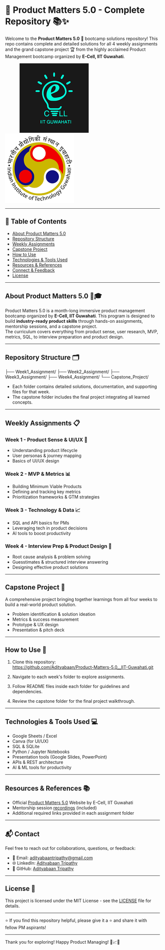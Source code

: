 # 🚀 Product Matters 5.0 - Complete Repository 📚✨

Welcome to the **Product Matters 5.0** 🎯 bootcamp solutions repository! This repo contains complete and detailed solutions for all 4 weekly assignments and the grand capstone project 🏆 from the highly acclaimed Product Management bootcamp organized by **E-Cell, IIT Guwahati**.  

&nbsp; &nbsp; &nbsp; &nbsp; &nbsp; &nbsp; ![Image Alt](https://github.com/Adityabaan/Product-Matters-5.0__IIT-Guwahati/blob/4caa0f2bcadda3c4c6f81bc827573c6a342f3c5e/images2.png) &nbsp; &nbsp; &nbsp; &nbsp; &nbsp; &nbsp; &nbsp; &nbsp; &nbsp; &nbsp; &nbsp; &nbsp; &nbsp; &nbsp;![Image Alt](https://github.com/Adityabaan/Product-Matters-5.0__IIT-Guwahati/blob/4caa0f2bcadda3c4c6f81bc827573c6a342f3c5e/images.png)

---

## 📅 Table of Contents
- [About Product Matters 5.0](#about-product-matters-50)
- [Repository Structure](#repository-structure)
- [Weekly Assignments](#weekly-assignments)
- [Capstone Project](#capstone-project)
- [How to Use](#how-to-use)
- [Technologies & Tools Used](#technologies--tools-used)
- [Resources & References](#resources--references)
- [Connect & Feedback](#connect--feedback)
- [License](#license)

---

## About Product Matters 5.0 🏫🎓

Product Matters 5.0 is a month-long immersive product management bootcamp organized by **E-Cell, IIT Guwahati**. This program is designed to build **industry-ready product skills** through hands-on assignments, mentorship sessions, and a capstone project.  
The curriculum covers everything from product sense, user research, MVP, metrics, SQL, to interview preparation and product design.

---

## Repository Structure 🗂️
├── Week1_Assignment/
├── Week2_Assignment/
├── Week3_Assignment/
├── Week4_Assignment/
└── Capstone_Project/

- Each folder contains detailed solutions, documentation, and supporting files for that week.
- The capstone folder includes the final project integrating all learned concepts.

---

## Weekly Assignments 📋

### Week 1 - Product Sense & UI/UX 🎨
- Understanding product lifecycle
- User personas & journey mapping
- Basics of UI/UX design

### Week 2 - MVP & Metrics 📊
- Building Minimum Viable Products
- Defining and tracking key metrics
- Prioritization frameworks & GTM strategies

### Week 3 - Technology & Data 📈
- SQL and API basics for PMs
- Leveraging tech in product decisions
- AI tools to boost productivity

### Week 4 - Interview Prep & Product Design 💼
- Root cause analysis & problem solving
- Guesstimates & structured interview answering
- Designing effective product solutions

---

## Capstone Project 🏅

A comprehensive project bringing together learnings from all four weeks to build a real-world product solution.  
- Problem identification & solution ideation  
- Metrics & success measurement  
- Prototype & UX design  
- Presentation & pitch deck

---

## How to Use 🔧

1. Clone this repository:  
https://github.com/Adityabaan/Product-Matters-5.0__IIT-Guwahati.git

2. Navigate to each week's folder to explore assignments.  
3. Follow README files inside each folder for guidelines and dependencies.  
4. Review the capstone folder for the final project walkthrough.

---

## Technologies & Tools Used 💻

- Google Sheets / Excel  
- Canva (for UI/UX)  
- SQL & SQLite  
- Python / Jupyter Notebooks  
- Presentation tools (Google Slides, PowerPoint)  
- APIs & REST architecture  
- AI & ML tools for productivity

---

## Resources & References 📚

- Official [Product Matters 5.0](https://product-matters-5.vercel.app/) Website by E-Cell, IIT Guwahati  
- Mentorship session [recordings](https://youtube.com/playlist?list=PLzmkgBuorWs9W6AMoNEgadEdlZhFQlUrc&si=qtCXBGCncMP3enlm) (included)  
- Additional required links provided in each assignment folder

---

## 📬 Contact

Feel free to reach out for collaborations, questions, or feedback:
- 📧 Email: [adityabaantripathy@gmail.com](mailto:adityabaantripathy@gmail.com)  
- 🌐 LinkedIn: [Adityabaan Tripathy](https://www.linkedin.com/in/adityabaan-tripathy-6b245323b/)  
- 🐙 GitHub: [Adityabaan Tripathy](https://github.com/Adityabaan)

---

## License 📝

This project is licensed under the MIT License - see the [LICENSE](LICENSE) file for details.

---

⭐️ If you find this repository helpful, please give it a ⭐️ and share it with fellow PM aspirants!

---

Thank you for exploring! Happy Product Managing! 🚀📈✨



